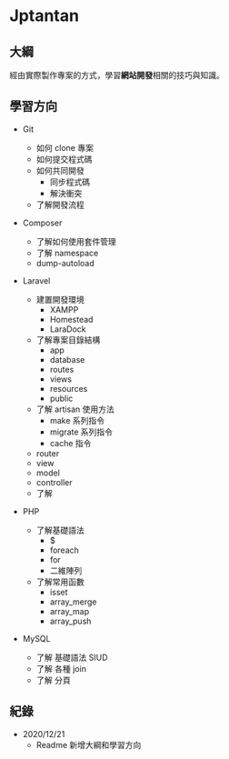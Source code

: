 
# Jptantan

## 大綱
經由實際製作專案的方式，學習**網站開發**相關的技巧與知識。

## 學習方向
- Git
    - 如何 clone 專案
    - 如何提交程式碼
    - 如何共同開發
        - 同步程式碼
        - 解決衝突
    - 了解開發流程
    
- Composer
    - 了解如何使用套件管理
    - 了解 namespace
    - dump-autoload
 
- Laravel
    - 建置開發環境
        - XAMPP
        - Homestead
        - LaraDock
    - 了解專案目錄結構
        - app
        - database
        - routes
        - views
        - resources
        - public
    - 了解 artisan 使用方法 
        - make 系列指令
        - migrate 系列指令
        - cache 指令
    - router
    - view
    - model
    - controller
    - 了解 

 - PHP
    - 了解基礎語法
        - $
        - foreach
        - for
        - 二維陣列
    - 了解常用函數
        - isset
        - array_merge
        - array_map
        - array_push
        
 - MySQL
    - 了解 基礎語法 SIUD
    - 了解 各種 join 
    - 了解 分頁



## 紀錄
- 2020/12/21
    - Readme 新增大綱和學習方向
